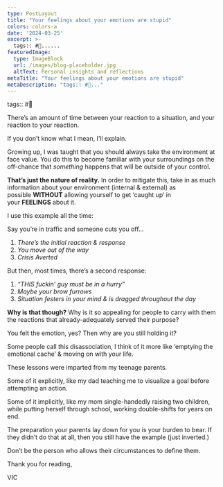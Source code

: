 ```yaml
---
type: PostLayout
title: "Your feelings about your emotions are stupid"
colors: colors-a
date: '2024-03-25'
excerpt: >-
  tags:: #🤝......
featuredImage:
  type: ImageBlock
  url: /images/blog-placeholder.jpg
  altText: Personal insights and reflections
metaTitle: "Your feelings about your emotions are stupid"
metaDescription: "tags:: #🤝..."
---
```

tags:: #🤝

There’s an amount of time between your reaction to a situation, and your reaction to your reaction.

If you don’t know what I mean, I’ll explain.

Growing up, I was taught that you should always take the environment at face value. You do this to become familiar with your surroundings on the off-chance that _something_ happens that will be outside of your control.

**That’s just the nature of reality.**
In order to mitigate this, take in as much information about your environment (internal & external) as possible **WITHOUT** allowing yourself to get ‘caught up’ in your **FEELINGS** about it.

I use this example all the time:

Say you’re in traffic and someone cuts you off…

1.  _There’s the initial reaction & response_
2.  _You move out of the way_
3.  _Crisis Averted_

But then, most times, there’s a second response:

1.  _“THIS fuckin’ guy must be in a hurry”_
2.  _Maybe your brow furrows_
3.  _Situation festers in your mind & is dragged throughout the day_

**Why is that though?**
Why is it so appealing for people to carry with them the reactions that already-adequately served their purpose?

You felt the emotion, yes? Then why are you still holding it?

Some people call this disassociation, I think of it more like ‘emptying the emotional cache’ & moving on with your life.

These lessons were imparted from my teenage parents.

Some of it explicitly, like my dad teaching me to visualize a goal before attempting an action.

Some of it implicitly, like my mom single-handedly raising two children, while putting herself through school, working double-shifts for years on end.

The preparation your parents lay down for you is your burden to bear. If they didn’t do that at all, then you still have the example (just inverted.)

Don’t be the person who allows their circumstances to define them.

Thank you for reading,

VIC